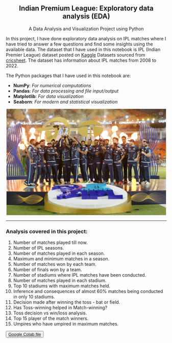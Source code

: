 <center>
  <h2 align="center">Indian Premium League: <b>Exploratory data analysis (EDA)</b></h2>
  <p align="center">A Data Analysis and Visualization Project using Python</p>
</center>

In this project, I have done exploratory data analysis on IPL matches where I have tried to answer a few questions and find some insights using the available data. The dataset that I have used in this notebook is IPL (Indian Premier League) dataset posted on [Kaggle](https://www.kaggle.com/) Datasets sourced from [cricsheet](https://cricsheet.org/). The dataset has information about IPL matches from 2008 to 2022.

The Python packages that I have used in this notebook are:
- **NumPy**: <i>For numerical computations</i>
- **Pandas**: <i>For data processing and file input/output</i>
- **Matplotlib**: <i>For data visualization</i>
- **Seaborn**: <i>For modern and statistical visualization</i>
<div align="center">
<img src="ipl.webp" width="500px" />
</div>
<hr>
<h3>Analysis covered in this project:</h3>
<ol>
    <li> Number of matches played till now.</li>
    <li> Number of IPL seasons.</li>
    <li> Number of matches played in each season.</li>
    <li> Maximum and minimum matches in a season.</li>
    <li> Number of matches won by each team.</li>
    <li> Number of finals won by a team.</li>
    <li> Number of stadiums where IPL matches have been conducted.</li> 
    <li> Number of matches played in each stadium.</li>
    <li> Top 10 stadiums with maximum matches held.</li>
    <li> Inference and consequences of almost 60% matches being conducted in only 10 stadiums.</li>
    <li> Decision made after winning the toss - bat or field.</li>
    <li> Has Toss-winning helped in Match-winning?</li>
    <li> Toss decision vs win/loss analysis.</li>
    <li> Top 15 player of the match winners.</li>
    <li> Umpires who have umpired in maximum matches.</li>
</ol>

<button align='center'>
  <a href='https://github.com/kkamal11/EDA_on_IPL/blob/main/IPL_data_EDA_and_VISUALIZATION.ipynb' target='_blank'>Google Colab file</a>
</button>
